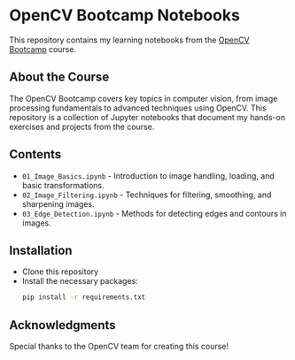 # OpenCV Bootcamp Notebooks
This repository contains my learning notebooks from the [OpenCV Bootcamp](https://courses.opencv.org/courses/course-v1:OpenCV+Bootcamp+CV0/course/) course.
## About the Course
The OpenCV Bootcamp covers key topics in computer vision, from image processing fundamentals to advanced techniques using OpenCV. This repository is a collection of Jupyter notebooks that document my hands-on exercises and projects from the course.
## Contents
- `01_Image_Basics.ipynb` - Introduction to image handling, loading, and basic transformations.
- `02_Image_Filtering.ipynb` - Techniques for filtering, smoothing, and sharpening images.
- `03_Edge_Detection.ipynb` - Methods for detecting edges and contours in images.

## Installation
- Clone this repository
- Install the necessary packages:
  ```bash
  pip install -r requirements.txt

## Acknowledgments
Special thanks to the OpenCV team for creating this course!

